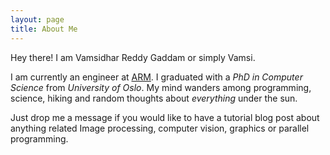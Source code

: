 ```yaml
---
layout: page
title: About Me
---
```


<p class="message">
  Hey there! I am Vamsidhar Reddy Gaddam or simply Vamsi.
</p>


I am currently an engineer at [ARM](http://www.arm.com/). I graduated with a *PhD
in Computer Science* from *University of Oslo*. My mind wanders among
programming, science, hiking and random thoughts about *everything* under the
sun. 

Just drop me a message if you would like to have a tutorial blog post about
anything related Image processing, computer vision, graphics or parallel
programming. 

